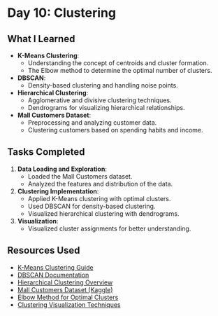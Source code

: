 # Day 10: Clustering

## What I Learned
- **K-Means Clustering**:
  - Understanding the concept of centroids and cluster formation.
  - The Elbow method to determine the optimal number of clusters.
- **DBSCAN**:
  - Density-based clustering and handling noise points.
- **Hierarchical Clustering**:
  - Agglomerative and divisive clustering techniques.
  - Dendrograms for visualizing hierarchical relationships.
- **Mall Customers Dataset**:
  - Preprocessing and analyzing customer data.
  - Clustering customers based on spending habits and income.

## Tasks Completed
1. **Data Loading and Exploration**:
   - Loaded the Mall Customers dataset.
   - Analyzed the features and distribution of the data.
2. **Clustering Implementation**:
   - Applied K-Means clustering with optimal clusters.
   - Used DBSCAN for density-based clustering.
   - Visualized hierarchical clustering with dendrograms.
3. **Visualization**:
   - Visualized cluster assignments for better understanding.

## Resources Used
- [K-Means Clustering Guide](https://scikit-learn.org/stable/modules/generated/sklearn.cluster.KMeans.html)
- [DBSCAN Documentation](https://scikit-learn.org/stable/modules/generated/sklearn.cluster.DBSCAN.html)
- [Hierarchical Clustering Overview](https://scikit-learn.org/stable/auto_examples/cluster/plot_agglomerative_clustering.html)
- [Mall Customers Dataset (Kaggle)](https://www.kaggle.com/datasets/vjchoudhary7/customer-segmentation-tutorial)
- [Elbow Method for Optimal Clusters](https://towardsdatascience.com/the-elbow-method-and-k-means-clustering-d798fb4584d1)
- [Clustering Visualization Techniques](https://seaborn.pydata.org/tutorial/color_palettes.html)
